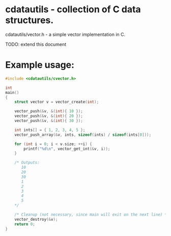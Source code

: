 # cdatautils - collection of C data structures.

cdatautils/vector.h - a simple vector implementation in C.

TODO: extend this document


# Example usage:
```c
#include <cdatautils/cvector.h>

int
main()
{
    struct vector v = vector_create(int);

    vector_push(&v, &(int){ 10 });
    vector_push(&v, &(int){ 20 });
    vector_push(&v, &(int){ 30 });

    int ints[] = { 1, 2, 3, 4, 5 };
    vector_push_array(&v, ints, sizeof(ints) / sizeof(ints[0]));

    for (int i = 0; i < v.size; ++i) {
        printf("%d\n", vector_get_int(&v, i));
    }

    /* Outputs:
       10
       20
       30
       1
       2
       3
       4
       5
    */

    /* Cleanup (not necessary, since main will exit on the next line) */
    vector_destroy(&v);
    return 0;
}
```